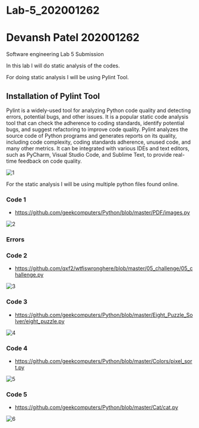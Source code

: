 # Lab-5_202001262
# Devansh Patel 202001262
Software engineering Lab 5 Submission

In this lab I will do static analysis of the codes.

For doing static analysis I will be using Pylint Tool.

## Installation of Pylint Tool

Pylint is a widely-used tool for analyzing Python code quality and detecting errors, potential bugs, and other issues. It is a popular static code analysis tool that can check the adherence to coding standards, identify potential bugs, and suggest refactoring to improve code quality. Pylint analyzes the source code of Python programs and generates reports on its quality, including code complexity, coding standards adherence, unused code, and many other metrics. It can be integrated with various IDEs and text editors, such as PyCharm, Visual Studio Code, and Sublime Text, to provide real-time feedback on code quality.

![1](https://user-images.githubusercontent.com/75575802/227485588-0ff00e51-62a9-4f0f-b626-108e167e4a26.png)

For the static analysis I will be using multiple python files found online.


### Code 1

+ https://github.com/geekcomputers/Python/blob/master/PDF/images.py

![2](https://user-images.githubusercontent.com/75575802/227486238-6f106ae2-0931-4b6f-80b4-d1011e95af90.png)

### Errors

### Code 2

+ https://github.com/qxf2/wtfiswronghere/blob/master/05_challenge/05_challenge.py

![3](https://user-images.githubusercontent.com/75575802/227486383-476b56da-a42f-493b-aaf8-dea7b5339bcc.png)

### Code 3

+ https://github.com/geekcomputers/Python/blob/master/Eight_Puzzle_Solver/eight_puzzle.py

![4](https://user-images.githubusercontent.com/75575802/227486720-4b6ce18b-8599-4748-b426-c9a98204c027.png)

### Code 4

+ https://github.com/geekcomputers/Python/blob/master/Colors/pixel_sort.py

![5](https://user-images.githubusercontent.com/75575802/227486888-e9b292f1-0bdc-4d4c-8eec-41a46e752323.png)

### Code 5

+ https://github.com/geekcomputers/Python/blob/master/Cat/cat.py

![6](https://user-images.githubusercontent.com/75575802/227487041-88f6fd3b-16b6-414e-9876-c6d38cbfb857.png)
